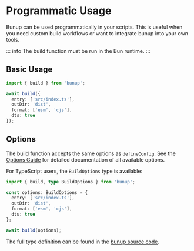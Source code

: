 # Programmatic Usage

Bunup can be used programmatically in your scripts. This is useful when you need custom build workflows or want to integrate bunup into your own tools.

::: info
The build function must be run in the Bun runtime.
:::

## Basic Usage

```typescript
import { build } from 'bunup';

await build({
  entry: ['src/index.ts'],
  outDir: 'dist',
  format: ['esm', 'cjs'],
  dts: true
});
```

## Options

The build function accepts the same options as `defineConfig`. See the [Options Guide](/docs/guide/options) for detailed documentation of all available options.

For TypeScript users, the `BuildOptions` type is available:

```typescript
import { build, type BuildOptions } from 'bunup';

const options: BuildOptions = {
  entry: ['src/index.ts'],
  outDir: 'dist',
  format: ['esm', 'cjs'],
  dts: true
};

await build(options);
```

The full type definition can be found in the [bunup source code](https://github.com/arshad-yaseen/bunup/blob/main/src/options.ts#L37).

